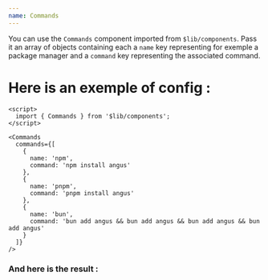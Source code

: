 ```yaml
---
name: Commands
---
```


<script>
  import { Commands } from "$lib/components";

  let commands = [{name:'npm', command:"npm install angus"}, {name:'pnpm', command:"pnpm install angus"}, {name:'bun', command:"bun add angus && bun add angus && bun add angus && bun add angus"}]
</script>

You can use the `Commands` component imported from `$lib/components`. Pass it an array of objects containing each a `name` key representing for exemple a package manager and a `command` key representing the associated command.

# Here is an exemple of config :

```svelte
<script>
  import { Commands } from '$lib/components';
</script>

<Commands
  commands={[
    {
      name: 'npm',
      command: 'npm install angus'
    },
    {
      name: 'pnpm',
      command: 'pnpm install angus'
    },
    {
      name: 'bun',
      command: 'bun add angus && bun add angus && bun add angus && bun add angus'
    }
  ]}
/>
```

### And here is the result :

<Commands commands={commands} />
